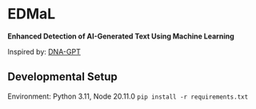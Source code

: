 # EDMaL
**Enhanced Detection of AI-Generated Text Using Machine Learning**

Inspired by: [DNA-GPT](https://github.com/Xianjun-Yang/DNA-GPT)

## Developmental Setup
Environment: Python 3.11, Node 20.11.0
```pip install -r requirements.txt```